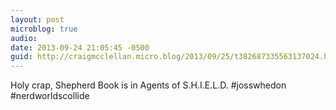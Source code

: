 ```yaml
---
layout: post
microblog: true
audio: 
date: 2013-09-24 21:05:45 -0500
guid: http://craigmcclellan.micro.blog/2013/09/25/t382687335563137024.html
---
```

Holy crap, Shepherd Book is in Agents of S.H.I.E.L.D. #josswhedon #nerdworldscollide
